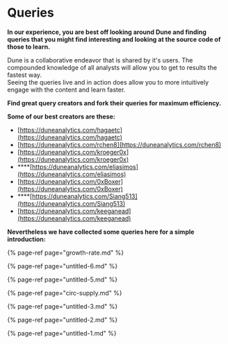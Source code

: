 # Queries

**In our experience, you are best off looking around Dune and finding queries that you might find interesting and looking at the source code of those to learn.**

Dune is a collaborative endeavor that is shared by it's users. The compounded knowledge of all analysts will allow you to get to results the fastest way.   
Seeing the queries live and in action does allow you to more intuitively engage with the content and learn faster.

**Find great query creators and fork their queries for maximum efficiency.**

**Some of our best creators are these:**

* [https://duneanalytics.com/hagaetc](https://duneanalytics.com/hagaetc)
* [https://duneanalytics.com/rchen8](https://duneanalytics.com/rchen8)
* [https://duneanalytics.com/kroeger0x](https://duneanalytics.com/kroeger0x) 
* \*\*\*\*[https://duneanalytics.com/eliasimos](https://duneanalytics.com/eliasimos)
* [https://duneanalytics.com/0xBoxer](https://duneanalytics.com/0xBoxer)
* \*\*\*\*[https://duneanalytics.com/Siang513](https://duneanalytics.com/Siang513)
* [https://duneanalytics.com/keeganead](https://duneanalytics.com/keeganead)

**Nevertheless we have collected some queries here for a simple introduction:**

{% page-ref page="growth-rate.md" %}

{% page-ref page="untitled-6.md" %}

{% page-ref page="untitled-5.md" %}

{% page-ref page="circ-supply.md" %}

{% page-ref page="untitled-3.md" %}

{% page-ref page="untitled-2.md" %}

{% page-ref page="untitled-1.md" %}

